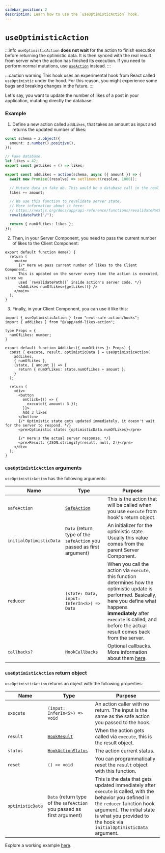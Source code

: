 ```yaml
---
sidebar_position: 2
description: Learn how to use the `useOptimisticAction` hook.
---
```


# `useOptimisticAction`

:::info
`useOptimisticAction` **does not wait** for the action to finish execution before returning the optimistic data. It is then synced with the real result from server when the action has finished its execution. If you need to perform normal mutations, use [`useAction`](/docs/usage-from-client/hooks/useaction) instead.
:::

:::caution warning
This hook  uses an experimental hook from React called `useOptimistic` under the hood. For this reason, you might experience some bugs and breaking changes in the future.
:::


Let's say, you want to update the number of likes of a post in your application, mutating directly the database.

### Example

1. Define a new action called `addLikes`, that takes an amount as input and returns the updated number of likes:

```typescript title=src/app/add-likes-action.ts
const schema = z.object({
  amount: z.number().positive(),
});

// Fake database.
let likes = 42;
export const getLikes = () => likes;

export const addLikes = action(schema, async ({ amount }) => {
  await new Promise((resolve) => setTimeout(resolve, 1000));

  // Mutate data in fake db. This would be a database call in the real world.
  likes += amount;

  // We use this function to revalidate server state.
  // More information about it here:
  // https://nextjs.org/docs/app/api-reference/functions/revalidatePath
  revalidatePath("/");

  return { numOfLikes: likes };
});
```

2. Then, in your Server Component, you need to pass the current number of likes to the Client Component:

```tsx title=src/app/page.tsx
export default function Home() {
  return (
    <main>
      {/* Here we pass current number of likes to the Client Component.
      This is updated on the server every time the action is executed, since we
      used `revalidatePath()` inside action's server code. */}
      <AddLikes numOfLikes={getLikes()} />
    </main>
  );
}
```

3. Finally, in your Client Component, you can use it like this:

```tsx title=src/app/add-likes.tsx
import { useOptimisticAction } from "next-safe-action/hooks";
import { addLikes } from "@/app/add-likes-action";

type Props = {
  numOfLikes: number;
}

export default function AddLikes({ numOfLikes }: Props) {
  const { execute, result, optimisticData } = useOptimisticAction(
    addLikes,
    { numOfLikes },
    (state, { amount }) => {
      return { numOfLikes: state.numOfLikes + amount };
    }
  );

  return (
    <div>
      <button
        onClick={() => {
          execute({ amount: 3 });
        }}>
        Add 3 likes
      </button>
      {/* Optimistic state gets updated immediately, it doesn't wait for the server to respond. */}
      <pre>Optimistic state: {optimisticData.numOfLikes}</pre>

      {/* Here's the actual server response. */}
      <pre>Result: {JSON.stringify(result, null, 2)}</pre>
    </div>
  );
}
```

### `useOptimisticAction` arguments

`useOptimisticAction` has the following arguments:

| Name             | Type                                                                  | Purpose                                                                                                                                                                                                                                               |
|------------------|-----------------------------------------------------------------------|-------------------------------------------------------------------------------------------------------------------------------------------------------------------------------------------------------------------------------------------------------|
| `safeAction`     | [`SafeAction`](/docs/types#safeaction)                                | This is the action that will be called when you use `execute` from hook's return object.                                                                                                                                                              |
| `initialOptimisticData` | `Data` (return type of the `safeAction` you passed as first argument) | An initializer for the optimistic state. Usually this value comes from the parent Server Component.                                                                                                                                                   |
| `reducer`        | `(state: Data, input: InferIn<S>) => Data`                      | When you call the action via `execute`, this function determines how the optimistic update is performed. Basically, here you define what happens **immediately** after `execute` is called, and before the actual result comes back from the server.  |
| `callbacks?`     | [`HookCallbacks`](/docs/types#hookcallbacks)                          | Optional callbacks. More information about them [here](/docs/usage-from-client/hooks/callbacks).                                                                                                                                                      |


### `useOptimisticAction` return object

`useOptimisticAction` returns an object with the following properties:

| Name             | Type                                                                  | Purpose                                                                                                                                                                                                                                   |
|------------------|-----------------------------------------------------------------------|-------------------------------------------------------------------------------------------------------------------------------------------------------------------------------------------------------------------------------------------|
| `execute`        | `(input: InferIn<S>) => void`                                    | An action caller with no return. The input is the same as the safe action you passed to the hook.                                                                                                                                         |
| `result`         | [`HookResult`](/docs/types#hookresult)                                | When the action gets called via `execute`, this is the result object.                                                                                                                                                                     |
| `status`         | [`HookActionStatus`](/docs/types#hookresult)                          | The action current status.                                                                                                                                                                                                                |
| `reset`          | `() => void`                                                          | You can programmatically reset the `result` object with this function.                                                                                                                                                                    |
| `optimisticData` | `Data` (return type of the `safeAction` you passed as first argument) | This is the data that gets updated immediately after `execute` is called, with the behavior you defined in the `reducer` function hook argument. The initial state is what you provided to the hook via `initialOptimisticData` argument. |

Explore a working example [here](https://github.com/TheEdoRan/next-safe-action/tree/main/packages/example-app/src/app/optimistic-hook).